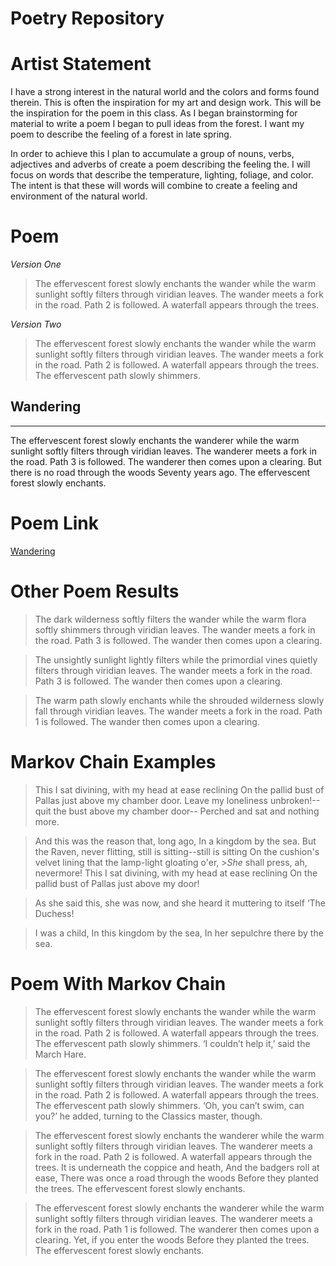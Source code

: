 # Poetry Repository


# Artist Statement 

I have a strong interest in the natural world and the colors and forms found therein. 
This is often the inspiration for my art and design work. This will be the 
inspiration for the poem in this class. As I began brainstorming for material 
to write a poem I began to pull ideas from the forest. I want my poem to describe 
the feeling of a forest in late spring.

In order to achieve this I plan to accumulate a group of nouns, verbs, adjectives
 and adverbs of create a poem describing the feeling the. I will focus on words
 that describe the temperature, lighting, foliage, and color.  
 The intent is that these will words will combine to create a feeling
 and environment of the natural world. 

# Poem 

 _Version One_
>The effervescent forest slowly enchants the wander
>while the warm sunlight softly filters through viridian leaves.
>The wander meets a fork in the road. Path 2 is followed.
>A waterfall appears through the trees.

 _Version Two_
>The effervescent forest slowly enchants the wander
>while the warm sunlight softly filters through viridian leaves.
>The wander meets a fork in the road. Path 2 is followed.
>A waterfall appears through the trees.
>The effervescent path slowly shimmers.

## Wandering
---
The effervescent forest slowly enchants the wanderer while the warm sunlight softly filters through viridian leaves.
The wanderer meets a fork in the road. Path 3 is followed.
The wanderer then comes upon a clearing.
But there is no road through the woods Seventy years ago.
The effervescent forest slowly enchants.

# Poem Link 
[Wandering](poem.md)

# Other Poem Results 

>The dark wilderness softly filters the wander
>while the warm flora softly shimmers through viridian leaves.
>The wander meets a fork in the road. Path 3 is followed.
>The wander then comes upon a clearing.

>The unsightly sunlight lightly filters
>while the primordial vines quietly filters through viridian leaves.
>The wander meets a fork in the road. Path 3 is followed.
>The wander then comes upon a clearing.

>The warm path slowly enchants
>while the shrouded wilderness slowly fall through viridian leaves.
>The wander meets a fork in the road. Path 1 is followed.
>The wander then comes upon a clearing.

# Markov Chain Examples 

>This I sat divining, with my head at ease reclining On the pallid bust of Pallas just above my chamber door.
>Leave my loneliness unbroken!--quit the bust above my chamber door-- Perched and sat and nothing more.

>And this was the reason that, long ago, In a kingdom by the sea.
>But the Raven, never flitting, still is sitting--still is sitting On the cushion's velvet lining that the lamp-light gloating o'er, >_She_ shall press, ah, nevermore!
>This I sat divining, with my head at ease reclining On the pallid bust of Pallas just above my door!

>As she said this, she was now, and she heard it muttering to itself ‘The Duchess!

>I was a child, In this kingdom by the sea, In her sepulchre there by the sea.

# Poem With Markov Chain

>The effervescent forest slowly enchants the wander
>while the warm sunlight softly filters through viridian leaves.
>The wander meets a fork in the road. Path 2 is followed.
>A waterfall appears through the trees.
>The effervescent path slowly shimmers.
>‘I couldn’t help it,’ said the March Hare.

>The effervescent forest slowly enchants the wander
>while the warm sunlight softly filters through viridian leaves.
>The wander meets a fork in the road. Path 2 is followed.
>A waterfall appears through the trees.
>The effervescent path slowly shimmers.
>‘Oh, you can’t swim, can you?’ he added, turning to the Classics master, though.

>The effervescent forest slowly enchants the wanderer while the warm sunlight softly filters through viridian leaves.
>The wanderer meets a fork in the road. Path 2 is followed.
>A waterfall appears through the trees.
>It is underneath the coppice and heath, And the badgers roll at ease, There was once a road through the woods Before they planted the trees.
>The effervescent forest slowly enchants.

>The effervescent forest slowly enchants the wanderer while the warm sunlight softly filters through viridian leaves.
>The wanderer meets a fork in the road. Path 1 is followed.
>The wanderer then comes upon a clearing.
>Yet, if you enter the woods Before they planted the trees.
>The effervescent forest slowly enchants.

